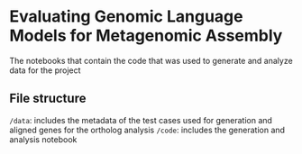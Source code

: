 # Evaluating Genomic Language Models for Metagenomic Assembly
The notebooks that contain the code that was used to generate and analyze data for the project
## File structure 
`/data`: includes the metadata of the test cases used for generation and aligned genes for the ortholog analysis
`/code`: includes the generation and analysis notebook
